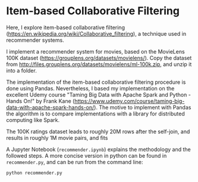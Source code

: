 # Item-based Collaborative Filtering

Here, I explore item-based collaborative filtering (https://en.wikipedia.org/wiki/Collaborative_filtering), a technique used in recommender systems.

I implement a recommender system for movies, based on the MovieLens 100K dataset (https://grouplens.org/datasets/movielens/). Copy the dataset from http://files.grouplens.org/datasets/movielens/ml-100k.zip, and unzip it into a folder.

The implementation of the item-based collaborative filtering procedure is done using Pandas. Nevertheless, I based my implementation on the excellent Udemy course "Taming Big Data with Apache Spark and Python - Hands On!" by Frank Kane (https://www.udemy.com/course/taming-big-data-with-apache-spark-hands-on/). The motive to implement with Pandas the algorithm is to compare implementations with a library for distributed computing like Spark.

The 100K ratings dataset leads to roughly 20M rows after the self-join, and results in roughly 1M movie pairs, and fits 


A Jupyter Notebook (`recommender.ipynb`) explains the methodology and the followed steps. A more concise version in python can be found in `recommender.py`, and can be run from the command line:

`python recommender.py`